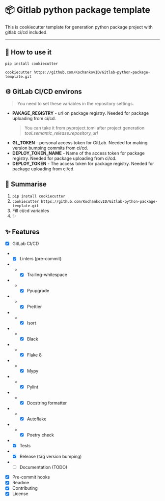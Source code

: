 # :package: Gitlab python package template

This is cookiecutter template for generation python package
project with gitlab ci/cd included.

---

## :cake: How to use it

`pip install cookiecutter`

`cookiecutter https://github.com/KochankovID/Gitlab-python-package-template.git`

## ⚙️️ GitLab CI/CD environs

> You need to set these variables in the repository settings.

- **PAKAGE_REGISTRY** - url on package registry. Needed for package uploading
  from ci/cd.
  > You can take it from pyproject.toml after project generation
  > _tool.semantic_release.repository_url_
- **GL_TOKEN** - personal access token for GitLab. Needed for making version
  bumping commits from ci/cd.
- **DEPLOY_TOKEN_NAME** - Name of the access token for package registry. Needed for package uploading
  from ci/cd.
- **DEPLOY_TOKEN** - The access token for package registry. Needed for package uploading
  from ci/cd.

## 🧸 Summarise

1. `pip install cookiecutter`
2. `cookiecutter https://github.com/KochankovID/Gitlab-python-package-template.git`
3. Fill ci/cd variables
4. ✨

## ✨ Features

- [x] GitLab CI/CD
- - [x] Linters (pre-commit)
- - - [x] Trailing-whitespace
- - - [x] Pyupgrade
- - - [x] Prettier
- - - [x] Isort
- - - [x] Black
- - - [x] Flake 8
- - - [x] Mypy
- - - [x] Pylint
- - - [x] Docstring formatter
- - - [x] Autoflake
- - - [x] Poetry check
- - [x] Tests
- - [x] Release (tag version bumping)
- - [ ] Documentation (TODO)
- [x] Pre-commit hooks
- [x] Readme
- [x] Contributing
- [x] License
